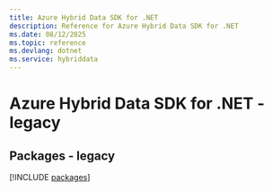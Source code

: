 ```yaml
---
title: Azure Hybrid Data SDK for .NET
description: Reference for Azure Hybrid Data SDK for .NET
ms.date: 08/12/2025
ms.topic: reference
ms.devlang: dotnet
ms.service: hybriddata
---
```

# Azure Hybrid Data SDK for .NET - legacy
## Packages - legacy
[!INCLUDE [packages](hybrid-data-index.md)]